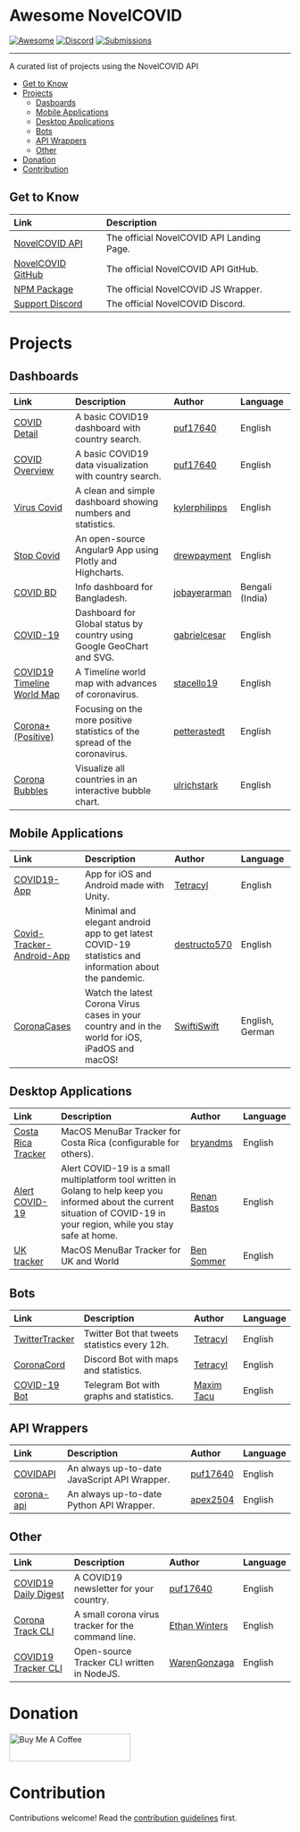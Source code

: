 # Awesome NovelCOVID 
[![Awesome](https://cdn.rawgit.com/sindresorhus/awesome/d7305f38d29fed78fa85652e3a63e154dd8e8829/media/badge.svg)](https://github.com/sindresorhus/awesome) [![Discord](https://img.shields.io/discord/689535536934813823?label=Discord)](https://discord.gg/eA4EHjF) [![Submissions](https://img.shields.io/github/issues-pr/puf17640/awesome-novelcovid?label=Submissions)](https://github.com/puf17640/awesome-novelcovid/pulls)
<hr>
<p>A curated list of projects using the NovelCOVID API</p>

- [Get to Know](#get-to-know)
- [Projects](#projects)
  - [Dasboards](#dashboards)
  - [Mobile Applications](#mobile-applications)
  - [Desktop Applications](#desktop-applications)
  - [Bots](#bots)
  - [API Wrappers](#api-wrappers)
  - [Other](#other)
- [Donation](#donation)
- [Contribution](#contribution)


## Get to Know

| Link  | Description  |
|:------|:-------------|
| [NovelCOVID API](https://disease.sh) | The official NovelCOVID API Landing Page. |
| [NovelCOVID GitHub](https://github.com/novelcovid/API) | The official NovelCOVID API GitHub. |
| [NPM Package](https://npmjs.com/novelcovid) | The official NovelCOVID JS Wrapper. |
| [Support Discord](https://discord.gg/EvbMshU) | The official NovelCOVID Discord. |

# Projects

## Dashboards

| Link  | Description  | Author | Language |
|:------|:-------------|:-------|:---------|
| [COVID Detail](https://coviddetail.com) | A basic COVID19 dashboard with country search. | [puf17640](https://github.com/puf17640) | English
| [COVID Overview](https://covidoverview.com) | A basic COVID19 data visualization with country search. | [puf17640](https://github.com/puf17640) | English
| [Virus Covid](https://viruscovid.tech) | A clean and simple dashboard showing numbers and statistics. | [kylerphilipps](https://github.com/kylerphillips) | English
| [Stop Covid](https://github.com/drewpayment/covid-19) | An open-source Angular9 App using Plotly and Highcharts. | [drewpayment](https://github.com/drewpayment) | English
| [COVID BD](https://github.com/jobayerarman/covidbd) | Info dashboard for Bangladesh. | [jobayerarman](https://github.com/jobayerarman) | Bengali (India)
| [COVID-19](https://github.com/gabrielcesar/covid) | Dashboard for Global status by country using Google GeoChart and SVG. | [gabrielcesar](https://github.com/gabrielcesar) | English
| [COVID19 Timeline World Map](https://s3.amazonaws.com/covid20.today/index.html) | A Timeline world map with advances of coronavirus. | [stacello19](https://github.com/stacello19) | English
| [Corona+ (Positive)](https://petterastedt.github.io/coronaplus/) | Focusing on the more positive statistics of the spread of the coronavirus. | [petterastedt](https://github.com/petterastedt) | English
| [Corona Bubbles](https://coronabubbles.net/) | Visualize all countries in an interactive bubble chart. | [ulrichstark](https://github.com/ulrichstark) | English

## Mobile Applications

| Link  | Description  | Author | Language |
|:------|:-------------|:-------|:---------|
| [COVID19-App](https://github.com/Tetracyl/COVID19-App) | App for iOS and Android made with Unity. | [Tetracyl](https://github.com/Tetracyl) | English
| [Covid-Tracker-Android-App](https://github.com/destructo570/CovidTracker) | Minimal and elegant android app to get latest COVID-19 statistics and information about the pandemic. | [destructo570](https://github.com/destructo570) | English
| [CoronaCases](https://github.com/SwiftiSwift/CoronaCases) | Watch the latest Corona Virus cases in your country and in the world for iOS, iPadOS and macOS!  | [SwiftiSwift](https://github.com/SwiftiSwift) | English, German

## Desktop Applications

| Link  | Description  | Author | Language |
|:------|:-------------|:-------|:---------|
| [Costa Rica Tracker](https://github.com/bryandms/covid-19costaricatracker) | MacOS MenuBar Tracker for Costa Rica (configurable for others). | [bryandms](https://github.com/bryandms) | English
| [Alert COVID-19](https://github.com/renanbastos93/alertcovid19) | Alert COVID-19 is a small multiplatform tool written in Golang to help keep you informed about the current situation of COVID-19 in your region, while you stay safe at home. | [Renan Bastos](https://github.com/renanbastos93) | English
| [UK tracker](https://github.com/benjamin-sommer/covid-19-uk-tracker) | MacOS MenuBar Tracker for UK and World | [Ben Sommer](https://github.com/benjamin-sommer) | English

## Bots

| Link  | Description  | Author | Language |
|:------|:-------------|:-------|:---------|
| [TwitterTracker](https://github.com/Tetracyl/CoronavirusTwitterTracker) | Twitter Bot that tweets statistics every 12h. | [Tetracyl](https://github.com/Tetracyl) | English
| [CoronaCord](https://github.com/Tetracyl/CoronaCord) | Discord Bot with maps and statistics. | [Tetracyl](https://github.com/Tetracyl) | English
| [COVID-19 Bot](https://github.com/tmxak/telegram-covid19) | Telegram Bot with graphs and statistics. | [Maxim Tacu](https://github.com/tmxak) | English

## API Wrappers

| Link  | Description  | Author | Language |
|:------|:-------------|:-------|:---------|
| [COVIDAPI](https://npmjs.com/covidapi) | An always up-to-date JavaScript API Wrapper. | [puf17640](https://github.com/puf17640) | English
| [corona-api](https://pypi.org/project/corona-api) | An always up-to-date Python API Wrapper. | [apex2504](https://github.com/apex2504) | English

## Other

| Link  | Description  | Author | Language |
|:------|:-------------|:-------|:---------|
| [COVID19 Daily Digest](https://covid19dailydigest.com) | A COVID19 newsletter for your country. | [puf17640](https://github.com/puf17640) | English
| [Corona Track CLI](https://www.npmjs.com/package/coronatrack) | A small corona virus tracker for the command line. | [Ethan Winters](https://github.com/ebwinters) | English
| [COVID19 Tracker CLI](https://github.com/trackercli/covid19-tracker-cli) | Open-source Tracker CLI written in NodeJS. | [WarenGonzaga](https://github.com/WarenGonzaga) | English

# Donation

<a href="https://www.buymeacoffee.com/covidapi/shop" target="_blank"><img src="https://cdn.buymeacoffee.com/buttons/default-black.png" alt="Buy Me A Coffee" width="217" height="50"></a>

# Contribution
Contributions welcome! 
Read the [contribution guidelines](https://github.com/puf17640/awesome-novelcovid/blob/master/CONTRIBUTING.md) first.
